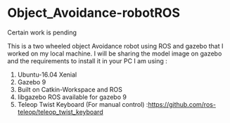 # Object_Avoidance-robotROS
Certain work is pending

This is a two wheeled object Avoidance robot using ROS and gazebo that I worked on my local machine. I will be sharing the model image on gazebo and the requirements to install it in your PC
I am using :
1. Ubuntu-16.04 Xenial 
2. Gazebo 9
3. Built on Catkin-Workspace and ROS
4. libgazebo ROS available for gazebo 9
5. Teleop Twist Keyboard (For manual control) :https://github.com/ros-teleop/teleop_twist_keyboard
